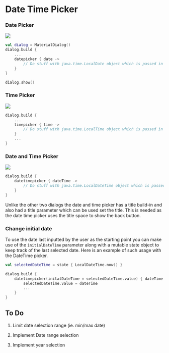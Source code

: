 # Date Time Picker

### Date Picker

![](https://raw.githubusercontent.com/vanpra/compose-material-dialogs/main/imgs/date.jpg)

```kotlin
val dialog = MaterialDialog()
dialog.build {
    ...
    datepicker { date ->
        // Do stuff with java.time.LocalDate object which is passed in
    }
}

dialog.show()
```

### Time Picker

![](https://raw.githubusercontent.com/vanpra/compose-material-dialogs/main/imgs/time.jpg)

```kotlin
dialog.build {
    ...
    timepicker { time ->
        // Do stuff with java.time.LocalTime object which is passed in
    }
    ...
}
```



### Date and Time Picker

![](https://raw.githubusercontent.com/vanpra/compose-material-dialogs/main/imgs/datetime.jpg)

```kotlin
dialog.build {
    datetimepicker { dateTime ->
        // Do stuff with java.time.LocalDateTime object which is passed in
    }
}
```

Unlike the other two dialogs the date and time picker has a title build-in and also had a title parameter which can be used set the title. This is needed as the date time picker uses the title space to show the back button.

### Change initial date

To use the date last inputted by the user as the starting point you can make use of the `initialDateTime` parameter along with a mutable state object to keep track of the last selected date. Here is an example of such usage with the DateTime picker.

```kotlin
val selectedDateTime = state { LocalDateTime.now() }

dialog.build {
    datetimepicker(initalDateTime = selectedDateTime.value) { dateTime ->
        selectedDateTime.value = dateTime
        ...
    }
}
```

## To Do

1. Limit date selection range (ie. min/max date)

2. Implement Date range selection 

3. Implement year selection

   
